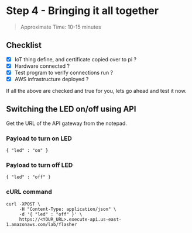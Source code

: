 # Step 4 - Bringing it all together

> Approximate Time: 10-15 minutes

## Checklist

 * [x] IoT thing define, and certificate copied over to pi ?
 * [x] Hardware connected ?
 * [x] Test program to verify connections run ?
 * [x] AWS infrastructure deployed ?

If all the above are checked and true for you, lets go ahead and test it now.


## Switching the LED on/off using API

Get the URL of the API gateway from the notepad.

### Payload to turn on LED

```
{ "led" : "on" }
```

### Payload to turn off LED

```
{ "led" : "off" }
```

### cURL command

```
curl -XPOST \
     -H "Content-Type: application/json" \
     -d '{ "led" : "off" }' \
     https://<YOUR_URL>.execute-api.us-east-1.amazonaws.com/lab/flasher
```
